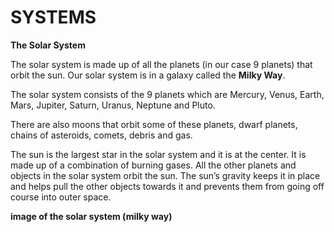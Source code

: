# SYSTEMS
**The Solar System**

The solar system is made up of all the planets (in our case 9 planets) that orbit the sun. Our solar system is in a galaxy called the **Milky Way**.

The solar system consists of the 9 planets which are Mercury, Venus, Earth, Mars, Jupiter, Saturn, Uranus, Neptune and Pluto.

There are also moons that orbit some of these planets, dwarf planets, chains of asteroids, comets, debris and gas.

The sun is the largest star in the solar system and it is at the center. It is made up of a combination of burning gases. All the other planets and objects in the solar system orbit the sun. The sun’s gravity keeps it in place and helps pull the other objects towards it and prevents them from going off course into outer space.


**image of the solar system (milky way)**
